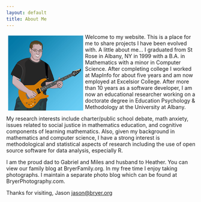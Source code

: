 ```yaml
---
layout: default
title: About Me
---
```


<img src='/images/me.gif' align='left' style="padding:5px;">

Welcome to my website. This is a place for me to share projects I have been evolved with. A little about me… I graduated from St Rose in Albany, NY in 1999 with a B.A. in Mathematics with a minor in Computer Science. After completing college I worked at MapInfo for about five years and am now employed at Excelsior College. After more than 10 years as a software developer, I am now an educational researcher working on a doctorate degree in Education Psychology & Methodology at the University at Albany.

My research interests include charter/public school debate, math anxiety, issues related to social justice in mathematics education, and cognitive components of learning mathematics. Also, given my background in mathematics and computer science, I have a strong interest is methodological and statistical aspects of research including the use of open source software for data analysis, especially R.

I am the proud dad to Gabriel and Miles and husband to Heather. You can view our family blog at BryerFamily.org. In my free time I enjoy taking photographs. I maintain a separate photo blog which can be found at BryerPhotography.com.


Thanks for visiting, 
Jason
jason@bryer.org 
